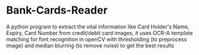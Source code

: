 # Bank-Cards-Reader
A python program to extract the vital information like Card Holder's Name, Expiry, Card Number from credit/debit card images, it uses OCR-A template matching for font recognition in openCV with thresholding (to preprocess image) and median blurring (to remove noise) to get the best results
